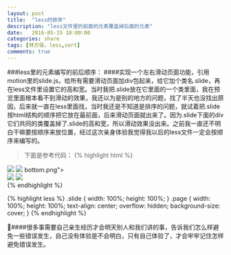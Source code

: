 ```yaml
---
layout: post
title:  "less的排序"
description: "less文件里的前面的元素覆盖掉后面的元素"
date:   2016-05-15 18:00:00
categories: share
tags: [林方保，less,sort]
comments: true
---
```

###less里的元素编写的前后顺序：
####实现一个左右滑动页面功能，引用motion里的slide.js。给所有需要滑动页面加div包起来，给它加个类名.slide，再在less文件里设置它的高和宽。当时我把.slide放在它里面的一个类里面，我在预览里面根本看不到滑动的效果，我还以为是别的地方的问题，找了半天也没找出原因，后来就一直在less里面找，当时我还是不知道是排序的问题，就试着把.slide按html结构的顺序把它放在最前面，后来滑动页面就出来了。因为.slide下面的div它们共同的类覆盖掉了.slide的高和宽，所以滑动效果没出来。之前我一直还不明白干嘛要按顺序来放位置，经过这次亲身体验我觉得我以后的less文件一定会按顺序来编写的。
>下面是参考代码：
{% highlight html %}
<div class="slide ">
    <div class="page station1 ">
        <img class="station1_top" src="assets/images/station1/top.png">
        <img class="station1_dove" src="assets/images/station1/dove.png">
 bottom.png">
    </div>
    <div class="page station2 ">
        <img class="station2_top" src="assets/images/station2/top.png">
        <img class="station2_dove" src="assets/images/station2/dove.png">
     </div>
</div>
{% endhighlight %}

{% highlight less %}
 .slide {
  width: 100%;
  height: 100%;
}
.page {
  width: 100%;
  height: 100%;
  text-align: center;
  overflow: hidden;
  background-size: cover;
}
   {% endhighlight %}

####很多事需要自己亲生经历才会明天别人和我们讲的事，告诉我们怎么样避免一些错误发生，自己没有体验是不会明白，只有自己体验了，才会牢牢记住怎样避免错误发生。